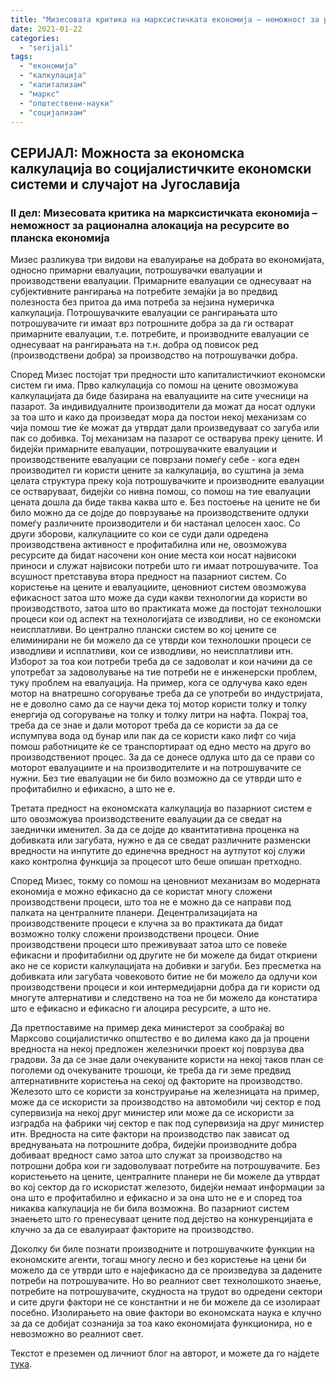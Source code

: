 ```yaml
---
title: "Мизесовата критика на марксистичката економија – неможност за рационална алокација на ресурсите во планска економија"
date: 2021-01-22
categories: 
  - "serijali"
tags: 
  - "економија"
  - "калкулација"
  - "капитализам"
  - "маркс"
  - "општествени-науки"
  - "социјализам"
---
```


## **СЕРИЈАЛ:** Mожноста за економска калкулација во социјалистичките економски системи и случајот на Југославија

### **II дел**: Мизесовата критика на марксистичката економија – неможност за рационална алокација на ресурсите во планска економија

Мизес разликува три видови на евалуирање на добрата во економијата, односно примарни евалуации, потрошувачки евалуации и производствени евалуации. Примарните евалуации се однесуваат на субјективните рангирања на потребите земајќи ја во предвид полезноста без притоа да има потреба за нејзина нумеричка калкулација. Потрошувачките евалуации се рангирањата што потрошувачите ги имаат врз потрошните добра за да ги остварат примарните евалуации, т.е. потребите, и производните евалуации се однесуваат на рангирањата на т.н. добра од повисок ред (производствени добра) за производство на потрошувачки добра.

Според Мизес постојат три предности што капиталистичкиот економски систем ги има. Прво калкулација со помош на цените овозможува калкулацијата да биде базирана на евалуациите на сите учесници на пазарот. За индивидуалните производители да можат да носат одлуки за тоа што и како да произведат мора да постои некој механизам со чија помош тие ќе можат да утврдат дали произведуваат со загуба или пак со добивка. Тој механизам на пазарот се остварува преку цените. И бидејќи примарните евалуации, потрошувачките евалуации и производствените евалуации се поврзани помеѓу себе - кога еден производител ги користи цените за калкулација, во суштина ја зема целата структура преку која потрошувачките и производните евалуации се остваруваат, бидејќи со нивна помош, со помош на тие евалуации цената дошла да биде таква каква што е. Без постоење на цените не би било можно да се дојде до поврзување на производствените одлуки помеѓу различните производители и би настанал целосен хаос. Со други зборови, калкулациите со кои се суди дали одредена производствена активност е профитабилна или не, овозможува ресурсите да бидат насочени кон оние места кои носат највисоки приноси и служат највисоки потреби што ги имаат потрошувачите. Тоа всушност претставува втора предност на пазарниот систем. Со користење на цените и евалуациите, ценовниот систем овозможува ефикасност затоа што може да суди какви технологии да користи во производството, затоа што во практиката може да постојат технолошки процеси кои од аспект на технологијата се изводливи, но се економски неисплатливи. Во централно плански систем во кој цените се елиминирани не би можело да се утврди кои технолошки процеси се изводливи и исплатливи, кои се изводливи, но неисплатливи итн. Изборот за тоа кои потреби треба да се задоволат и кои начини да се употребат за задоволување на тие потреби не е инженерски проблем, туку проблем на евалуација. На пример, кога се одлучува како еден мотор на внатрешно согорување треба да се употреби во индустријата, не е доволно само да се научи дека тој мотор користи толку и толку енергија од согорување на толку и толку литри на нафта. Покрај тоа, треба да се знае и дали моторот треба да се користи за да се испумпува вода од бунар или пак да се користи како лифт со чија помош работниците ќе се транспортираат од едно место на друго во производствениот процес. За да се донесе одлука што да се прави со моторот евалуациите и на производителите и на потрошувачите се нужни. Без тие евалуации не би било возможно да се утврди што е профитабилно и ефикасно, а што не е.

Третата предност на економската калкулација во пазарниот систем е што овозможува производствените евалуации да се сведат на заеднички именител. За да се дојде до квантитативна проценка на добивката или загубата, нужно е да се сведат различните разменски вредности на инпутите до единечна вредност на аутпутот кој служи како контролна функција за процесот што беше опишан претходно.

Според Мизес, токму со помош на ценовниот механизам во модерната економија е можно ефикасно да се користат многу сложени производствени процеси, што тоа не е можно да се направи под палката на централните планери. Децентрализацијата на производствените процеси е клучна за во практиката да бидат возможно толку сложени производствени процеси. Оние производствени процеси што преживуваат затоа што се повеќе ефикасни и профитабилни од другите не би можеле да бидат откриени ако не се користи калкулацијата на добивки и загуби. Без пресметка на добивката или загубата човековото битие не би можело да одлучи кои производствени процеси и кои интермедијарни добра да ги користи од многуте алтернативи и следствено на тоа не би можело да констатира што е ефикасно и ефикасно ги алоцира ресурсите, а што не.

Да претпоставиме на пример дека министерот за сообраќај во Марксово социјалистичко општество е во дилема како да ја процени вредноста на некој предложен железнички проект кој поврзува два градови. За да се знае дали очекуваните користи на некој таков план се поголеми од очекуваните трошоци, ќе треба да ги земе предвид алтернативните користења на секој од факторите на производство. Железото што се користи за конструирање на железницата на пример, може да се искористи за производство на автомобили чиј сектор е под супервизија на некој друг министер или може да се искористи за изградба на фабрики чиј сектор е пак под супервизија на друг министер итн. Вредноста на сите фактори на производство пак зависат од вреднувањата на потрошните добра, бидејќи производните добра добиваат вредност само затоа што служат за производство на потрошни добра кои ги задоволуваат потребите на потрошувачите. Без користењето на цените, централните планери не би можеле да утврдат во кој сектор да го искористат железото, бидејќи немаат информации за она што е профитабилно и ефикасно и за она што не е и според тоа никаква калкулација не би била возможна. Во пазарниот систем знаењето што го пренесуваат цените под дејство на конкуренцијата е клучно за да се евалуираат факторите на производство.

Доколку би биле познати производните и потрошувачките функции на економските агенти, тогаш многу лесно и без користење на цени би можело да се утврди што е најефикасно да се произведува за дадените потреби на потрошувачите. Но во реалниот свет технолошкото знаење, потребите на потрошувачите, скудноста на трудот во одредени сектори и сите други фактори не се константни и не би можеле да се изолираат посебно. Изолирањето на овие фактори во економската наука е клучно за да се добијат сознанија за тоа како економијата функционира, но е невозможно во реалниот свет.

Текстот е преземен од личниот блог на авторот, и можете да го најдете [тука](https://ilijav.substack.com/p/--c31?token=eyJ1c2VyX2lkIjoxNDA3Mjg0MCwicG9zdF9pZCI6MzExMjkwODgsIl8iOiJoMmtNUiIsImlhdCI6MTYxMTI1NjU5MCwiZXhwIjoxNjExMjYwMTkwLCJpc3MiOiJwdWItNzIwODEiLCJzdWIiOiJwb3N0LXJlYWN0aW9uIn0.OZAGbbI56HuQJ1X1jWmr829R_2OcwhBdr9E6-KYdnL4).

